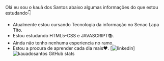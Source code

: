 Olá eu sou o kauã dos Santos abaixo algumas informações do que estou estudando👇 

- Atualmente estou cursando Tecnologia da informação no Senac Lapa Tito.
- Estou estudando HTML5-CSS e JAVASCRIPT📚.
- Ainda não tenho nenhuma esperiencia no ramo.
- Estou a procura de aprender cada dia mais❤️.
[![linkedin](https://img.shields.io/badge/LinkedIn-0077B5?style=for-the-badge&logo=linkedin&logoColor=white)]
![kauadosantos GitHub stats](https://github-readme-stats.vercel.app/api?username=kauadosantos&show_icons=true&theme=merko)
